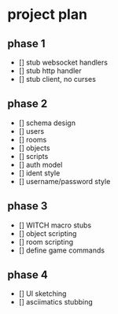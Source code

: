 # project plan

## phase 1

- [] stub websocket handlers
- [] stub http handler
- [] stub client, no curses

## phase 2

- [] schema design
 - [] users
 - [] rooms
 - [] objects
 - [] scripts
- [] auth model
 - [] ident style
 - [] username/password style

## phase 3

- [] WITCH macro stubs
 - [] object scripting
 - [] room scripting
- [] define game commands

## phase 4

- [] UI sketching
- [] asciimatics stubbing
